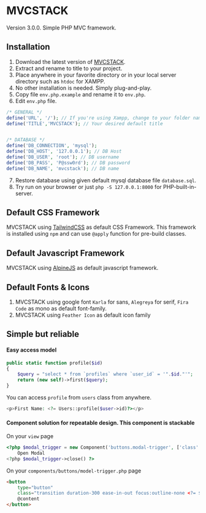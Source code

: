 # MVCSTACK

Version 3.0.0.
Simple PHP MVC framework.

## Installation

1. Download the latest version of [MVCSTACK](https://github.com/Haqimzuhari/mvcstack/archive/refs/heads/master.zip).
2. Extract and rename to title to your project.
3. Place anywhere in your favorite directory or in your local server directory such as `htdoc` for XAMPP.
4. No other installation is needed. Simply plug-and-play.
5. Copy file `env.php.example` and rename it to `env.php`.
6. Edit `env.php` file.
```php
/* GENERAL */
define('URL', '/'); // If you're using Xampp, change to your folder name such as /mvcstack/
define('TITLE','MVCSTACK'); // Your desired default title


/* DATABASE */
define('DB_CONNECTION', 'mysql');
define('DB_HOST', '127.0.0.1'); // DB Host
define('DB_USER', 'root'); // DB username
define('DB_PASS', 'P@ssw0rd'); // DB password
define('DB_NAME', 'mvcstack'); // DB name
```
7. Restore database using given default mysql database file `database.sql`.
8. Try run on your browser or just `php -S 127.0.0.1:8000` for PHP-built-in-server.

## Default CSS Framework

MVCSTACK using [TailwindCSS](https://tailwindcss.com/) as default CSS Framework. This framework is installed using `npm` and can use `@apply` function for pre-build classes.

## Default Javascript Framework

MVCSTACK using [AlpineJS](https://github.com/alpinejs/alpine) as default javascript framework.

## Default Fonts & Icons
1. MVCSTACK using google font `Karla` for sans, `Alegreya` for serif, `Fira Code` as mono as default font-family.
2. MVCSTACK using `Feather Icon` as default icon family

## Simple but reliable
#### Easy access model
```php
public static function profile($id)
{
    $query = "select * from `profiles` where `user_id` = '".$id."'";
    return (new self)->first($query);
}
```
You can access `profile` from `users` class from anywhere.
```php
<p>First Name: <?= Users::profile($user->id)?></p>
```

#### Component solution for repeatable design. This component is stackable
On your `view` page
```php
<?php $modal_trigger = new Component('buttons.modal-trigger', ['class' => 'button primary']) ?>
    Open Modal
<?php $modal_trigger->close() ?>
```

On your `components/buttons/model-trigger.php` page
```html
<button 
    type="button" 
    class="transition duration-300 ease-in-out focus:outline-none <?= $class ?>">
    @content
</button>
```